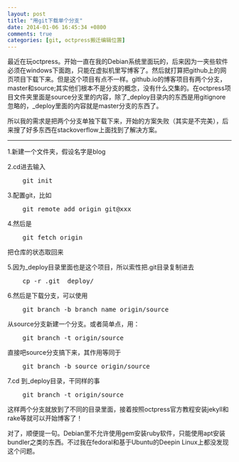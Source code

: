 ```yaml
---
layout: post
title: "用git下载单个分支"
date: 2014-01-06 16:45:34 +0800
comments: true
categories: [git, octpress搬迁编辑位置]
---
```


最近在玩octpress。开始一直在我的Debian系统里面玩的，后来因为一夹些软件必须在windows下面跑，只能在虚拟机里写博客了。然后就打算把github上的网页项目下载下来。但是这个项目有点不一样。github.io的博客项目有两个分支，master和source;其实他们根本不是分支的概念，没有什么交集的。在octpress项目文件夹里面是source分支里的内容，除了\_deploy目录内的东西是用gitignore忽略的，\_deploy里面的内容就是master分支的东西了。

所以我的需求是把两个分支单独下载下来，开始的方案失败（其实是不完美），后来搜了好多东西在stackoverflow上面找到了解决方案。
<!--more-->

---

 1.新建一个文件夹，假设名字是blog

 2.cd进去输入
<pre>
	git init
</pre>

 3.配置git，比如 
<pre>
	git remote add origin git@xxx
</pre>

 4.然后是
<pre>
	git fetch origin
</pre>
   把仓库的状态取回来

 5.因为\_deploy目录里面也是这个项目，所以索性把.git目录复制进去
<pre>
	cp -r .git _deploy/
</pre>

 6.然后是下载分支，可以使用 
<pre>
	git branch -b branch_name origin/source
</pre>
   从source分支新建一个分支。或者简单点，用：
<pre>
	git branch -t origin/source
</pre>
   直接吧source分支搞下来，其作用等同于
<pre>
	git branch -b source origin/source
</pre>

 7.cd 到\_deploy目录，干同样的事
<pre>
	git branch -t origin/source
</pre>
这样两个分支就放到了不同的目录里面，接着按照octpress官方教程安装jekyll和rake等就可以开始博客了！

对了，顺便提一句。Debian里不允许使用gem安装ruby软件，只能使用apt安装bundler之类的东西。不过我在fedoral和基于Ubuntu的Deepin Linux上都没发现这个问题。

